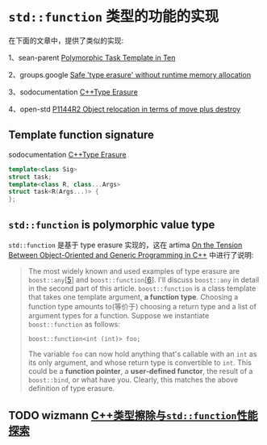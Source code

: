 # `std::function` 类型的功能的实现

在下面的文章中，提供了类似的实现:

1、sean-parent [Polymorphic Task Template in Ten](https://sean-parent.stlab.cc/presentations/2017-11-11-lightning-talk/lightning-talk.pdf)

2、groups.google [Safe 'type erasure' without runtime memory allocation](https://groups.google.com/a/isocpp.org/g/std-proposals/c/eWl57Y96_iI)

3、sodocumentation [C++Type Erasure](https://sodocumentation.net/cplusplus/topic/2872/type-erasure)

4、open-std [P1144R2 Object relocation in terms of move plus destroy](http://open-std.org/JTC1/SC22/WG21/docs/papers/2019/p1144r2.html) 

## Template function signature

sodocumentation [C++Type Erasure](https://sodocumentation.net/cplusplus/topic/2872/type-erasure)

```C++
template<class Sig>
struct task;
template<class R, class...Args>
struct task<R(Args...)> {
};
```



## `std::function` is polymorphic value type

`std::function` 是基于 type erasure 实现的，这在 artima [On the Tension Between Object-Oriented and Generic Programming in C++](https://www.artima.com/cppsource/type_erasure.html) 中进行了说明:

> The most widely known and used examples of type erasure are `boost::any`[[5](https://www.artima.com/cppsource/type_erasure2.html#notes)] and `boost::function`[[6](https://www.artima.com/cppsource/type_erasure2.html#notes)]. I'll discuss `boost::any` in detail in the second part of this article. `boost::function` is a class template that takes one template argument, **a function type**. Choosing a function type amounts to(等价于) choosing a return type and a list of argument types for a function. Suppose we instantiate `boost::function` as follows:
>
> ```
> boost::function<int (int)> foo;
> ```
>
> The variable `foo` can now hold anything that's callable with an `int` as its only argument, and whose return type is convertible to `int`. This could be a **function pointer**, a **user-defined functor**, the result of a `boost::bind`, or what have you. Clearly, this matches the above definition of type erasure.





## TODO wizmann [C++类型擦除与`std::function`性能探索](https://wizmann.tk/cpp-type-erasure-and-std-function.html)


